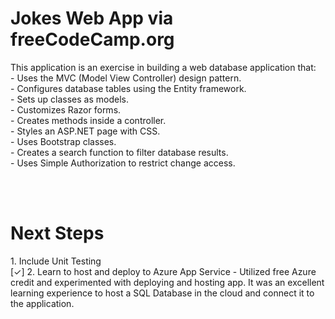 <h1>Jokes Web App via freeCodeCamp.org</h1>
<p>This application is an exercise in building a web database application that:<br>
- Uses the MVC (Model View Controller) design pattern.<br>
- Configures database tables using the Entity framework.<br>
- Sets up classes as models.<br> 
- Customizes Razor forms.<br>
- Creates methods inside a controller.<br>
- Styles an ASP.NET page with CSS.<br>
- Uses Bootstrap classes.<br>
- Creates a search function to filter database results.<br>
- Uses Simple Authorization to restrict change access.
</p>
<br>
<br>
<h1>Next Steps</h1>
<p>
  1. Include Unit Testing<br>
  [&#10003] 2. Learn to host and deploy to Azure App Service - Utilized free Azure credit and experimented with deploying and hosting app. It was an excellent learning experience to host a SQL Database in the cloud and connect it to the application.
</p>
